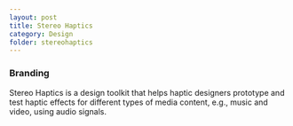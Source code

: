 ```yaml
---
layout: post
title: Stereo Haptics
category: Design
folder: stereohaptics
---
```

### Branding
Stereo Haptics is a design toolkit that helps haptic designers prototype and test haptic effects for different types of media content, e.g., music and video, using audio signals.
